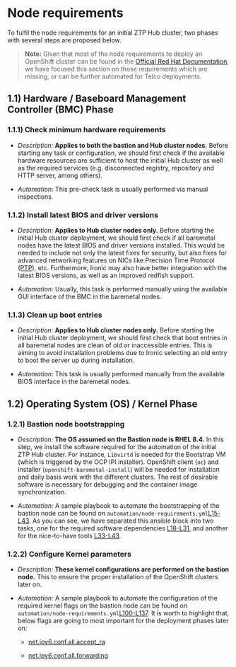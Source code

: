 # Node requirements

To fulfil the node requirements for an initial ZTP Hub cluster, two phases with several steps are proposed below.

> **Note:** Given that most of the node requirements to deploy an OpenShift cluster can be found in the [Official Red Hat Documentation](https://docs.openshift.com/container-platform/4.9/installing/installing_bare_metal_ipi/ipi-install-prerequisites.html#node-requirements_ipi-install-prerequisites), we have focused this section on those requirements which are missing, or can be further automated for Telco deployments.

## 1.1) Hardware / Baseboard Management Controller (BMC) Phase

### 1.1.1) Check minimum hardware requirements

- _Description:_ **Applies to both the bastion and Hub cluster nodes.** Before starting any task or configuration, we should first check if the available hardware resources are sufficient to host the initial Hub cluster as well as the required services (e.g. disconnected registry, repository and HTTP server, among others).

- _Automation:_ This pre-check task is usually performed via manual inspections.

### 1.1.2) Install latest BIOS and driver versions

- _Description:_ **Applies to Hub cluster nodes only.** Before starting the initial Hub cluster deployment, we should first check if all baremetal nodes have the latest BIOS and driver versions installed. This would be needed to include not only the latest fixes for security, but also fixes for advanced networking features on NICs like Precision Time Protocol ([PTP](https://en.wikipedia.org/wiki/Precision_Time_Protocol)), etc. Furthermore, Ironic may also have better integration with the latest BIOS versions, as well as an improved redfish support.

- _Automation:_ Usually, this task is performed manually using the available GUI interface of the BMC in the baremetal nodes.

### 1.1.3) Clean up boot entries

- _Description:_ **Applies to Hub cluster nodes only.** Before starting the initial Hub cluster deployment, we should first check that boot entries in all baremetal nodes are clean of old or inaccessible entries. This is aiming to avoid installation problems due to Ironic selecting an old entry to boot the server up during installation.

- _Automation:_ This task is usually performed manually from the available BIOS interface in the baremetal nodes.

## 1.2) Operating System (OS) / Kernel Phase

### 1.2.1) Bastion node bootstrapping

- _Description:_ **The OS assumed on the Bastion node is RHEL 8.4.** In this step, we install the software required for the automation of the initial ZTP Hub cluster. For instance, `Libvirtd` is needed for the Bootstrap VM (which is triggered by the OCP IPI installer). OpenShift client (`oc`) and installer (`openshift-baremetal-install`) will be needed for installation and daily basis work with the different clusters. The rest of desirable software is necessary for debugging and the container image synchronization.

- _Automation:_ A sample playbook to automate the bootstrapping of the bastion node can be found on `automation/node-requirements.yml`[L15-L43](../automation/node-requirements.yml#L15-L43). As you can see, we have separated this ansible block into two tasks, one for the required software dependencies [L18-L31](../automation/node-requirements.yml#L18-L31), and another for the nice-to-have tools [L33-L43](../automation/node-requirements.yml#L33-L43).

### 1.2.2) Configure Kernel parameters

- _Description:_ **These kernel configurations are performed on the bastion node.** This to ensure the proper installation of the OpenShift clusters later on.

- _Automation:_ A sample playbook to automate the configuration of the required kernel flags on the bastion node can be found on `automation/node-requirements.yml`[L100-L137](https://github.com/leo8a/ztp-hub-automation/blob/main/automation/node-requirements.yml#L100-L137). It is worth to highlight that, below flags are going to most important for the deployment phases later on:

    - [net.ipv6.conf.all.accept_ra](../automation/node-requirements.yml#L103)

    - [net.ipv6.conf.all.forwarding](../automation/node-requirements.yml#L109)
